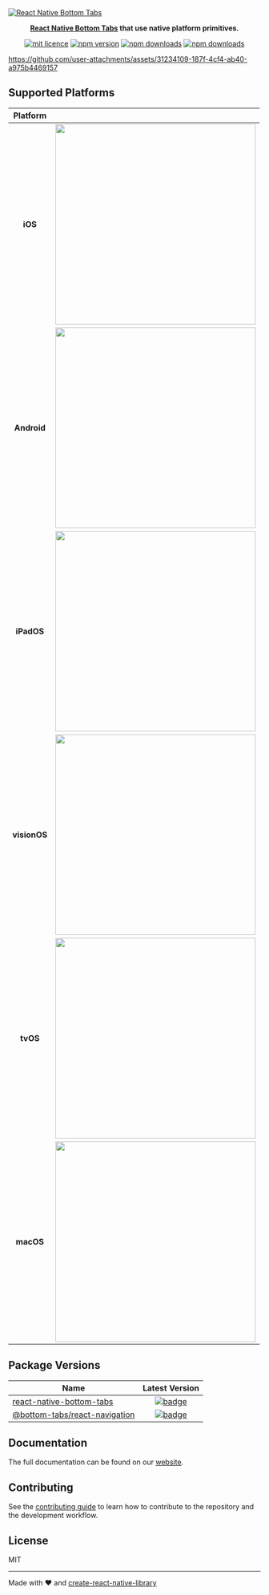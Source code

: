 <a href="https://www.callstack.com/open-source" align="center">
  <picture>
    <img alt="React Native Bottom Tabs" src="https://github.com/user-attachments/assets/bbd9632c-4df1-450b-832b-3e03280f3ce7">
  </picture>
</a>
<p align="center">
  <strong><a href="https://callstackincubator.github.io/react-native-bottom-tabs/">React Native Bottom Tabs</a> that use native platform primitives.</strong><br>
</p>

<div align="center">

[![mit licence](https://img.shields.io/dub/l/vibe-d.svg?style=for-the-badge)](https://github.com/okwasniewski/react-native-bottom-tabs/blob/main/LICENSE)
[![npm version](https://img.shields.io/npm/v/react-native-bottom-tabs?style=for-the-badge)](https://www.npmjs.org/package/react-native-bottom-tabs)
[![npm downloads](https://img.shields.io/npm/dt/react-native-bottom-tabs.svg?style=for-the-badge)](https://www.npmjs.org/package/react-native-bottom-tabs)
[![npm downloads](https://img.shields.io/npm/dm/react-native-bottom-tabs.svg?style=for-the-badge)](https://www.npmjs.org/package/react-native-bottom-tabs)

</div>

https://github.com/user-attachments/assets/31234109-187f-4cf4-ab40-a975b4469157

## Supported Platforms

| Platform |  |
|:---:|:---:|
| **iOS** | <img src="https://github.com/user-attachments/assets/93689d5f-2ea6-457d-8e0b-a7da6bd7018b" width="400" /> |
| **Android** | <img src="https://github.com/user-attachments/assets/5120a6d0-be92-44cf-a3bf-668944ad9475" width="400" /> |
| **iPadOS** | <img src="https://github.com/user-attachments/assets/1504949f-ed36-44cc-9153-373f9e584f44" width="400" /> |
| **visionOS** | <img src="https://github.com/user-attachments/assets/7d990950-b9bb-4a42-ab0c-fac975ffd098" width="400" /> |
| **tvOS** | <img src="https://github.com/user-attachments/assets/2fe8483d-73f9-408f-9315-100eee7bf2af" width="400" /> |
| **macOS** | <img src="https://github.com/user-attachments/assets/758decf4-6e70-4c55-8f2d-c16927f2c56d" width="400" /> |

## Package Versions

| Name                                                                         |                                                                      Latest Version                                                                       |
| ---------------------------------------------------------------------------- | :-------------------------------------------------------------------------------------------------------------------------------------------------------: |
| [react-native-bottom-tabs](/packages/react-native-bottom-tabs)               | [![badge](https://img.shields.io/npm/v/react-native-bottom-tabs?style=for-the-badge)](https://www.npmjs.com/package/react-native-bottom-tabs)                             |
| [@bottom-tabs/react-navigation](/packages/react-navigation)                  | [![badge](https://img.shields.io/npm/v/@bottom-tabs/react-navigation.svg?style=for-the-badge)](https://www.npmjs.com/package/@bottom-tabs/react-navigation)                   |

## Documentation

The full documentation can be found on our [website](https://callstackincubator.github.io/react-native-bottom-tabs/).

## Contributing

See the [contributing guide](CONTRIBUTING.md) to learn how to contribute to the repository and the development workflow.

## License

MIT

---

Made with ❤️ and [create-react-native-library](https://github.com/callstack/react-native-builder-bob)

